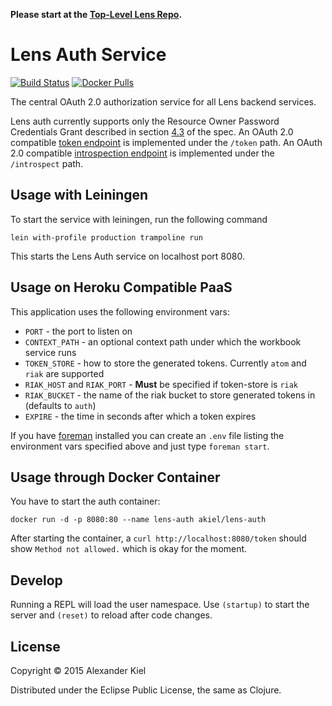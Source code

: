 __Please start at the [Top-Level Lens Repo][5].__

# Lens Auth Service

[![Build Status](https://travis-ci.org/alexanderkiel/lens-auth.svg?branch=master)](https://travis-ci.org/alexanderkiel/lens-auth)
[![Docker Pulls](https://img.shields.io/docker/pulls/akiel/lens-auth.svg)](https://hub.docker.com/r/akiel/lens-auth/)

The central OAuth 2.0 authorization service for all Lens backend services.

Lens auth currently supports only the Resource Owner Password Credentials Grant
described in section [4.3][1] of the spec. An OAuth 2.0 compatible
[token endpoint][2] is implemented under the `/token` path. An OAuth 2.0
compatible [introspection endpoint][3] is implemented under the `/introspect`
path.

## Usage with Leiningen

To start the service with leiningen, run the following command

    lein with-profile production trampoline run

This starts the Lens Auth service on localhost port 8080.

## Usage on Heroku Compatible PaaS

This application uses the following environment vars:

* `PORT` - the port to listen on
* `CONTEXT_PATH` - an optional context path under which the workbook service runs
* `TOKEN_STORE` - how to store the generated tokens. Currently `atom` and `riak` are supported
* `RIAK_HOST` and `RIAK_PORT` - **Must** be specified if token-store is `riak`
* `RIAK_BUCKET` - the name of the riak bucket to store generated tokens in (defaults to `auth`)
* `EXPIRE` - the time in seconds after which a token expires

If you have [foreman][4] installed you can create an `.env` file listing the
environment vars specified above and just type `foreman start`.

## Usage through Docker Container

You have to start the auth container:

    docker run -d -p 8080:80 --name lens-auth akiel/lens-auth

After starting the container, a `curl http://localhost:8080/token` should show
`Method not allowed.` which is okay for the moment.

## Develop

Running a REPL will load the user namespace. Use `(startup)` to start the server
and `(reset)` to reload after code changes.

## License

Copyright © 2015 Alexander Kiel

Distributed under the Eclipse Public License, the same as Clojure.

[1]: <http://tools.ietf.org/html/rfc6749#section-4.3>
[2]: <http://tools.ietf.org/html/rfc6749#section-3.2>
[3]: <https://tools.ietf.org/html/draft-ietf-oauth-introspection-08#section-2>
[4]: <https://github.com/ddollar/foreman>
[5]: <https://github.com/alexanderkiel/lens>
